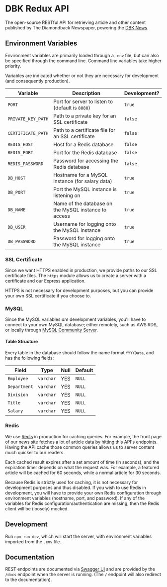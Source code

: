# DBK Redux API

The open-source RESTful API for retrieving article and other content published by The Diamondback
Newspaper, powering the [DBK News](https://dbknews.com).

## Environment Variables

Environment variables are primarily loaded through a `.env` file, but can also be specified through
the command line. Command line variables take higher priority.

Variables are indicated whether or not they are necessary for development (and consequently
production).

| Variable | Description | Development?
|-|-|-|
| `PORT` | Port for server to listen to (default is `8080`) | `true` |
| `PRIVATE_KEY_PATH` | Path to a private key for an SSL certificate | `false` |
| `CERTIFICATE_PATH` | Path to a certificate file for an SSL certificate | `false` |
| `REDIS_HOST` | Host for a Redis database | `false` |
| `REDIS_PORT` | Port for the Redis database | `false` |
| `REDIS_PASSWORD` | Password for accessing the Redis database | `false` |
| `DB_HOST` | Hostname for a MySQL instance (for salary data) | `true` |
| `DB_PORT`| Port the MySQL instance is listening on | `true` |
| `DB_NAME` | Name of the database on the MySQL instance to access | `true` |
| `DB_USER` | Username for logging onto the MySQL instance | `true` |
| `DB_PASSWORD` | Password for logging onto the MySQL instance | `true` |

### SSL Certificate

Since we want HTTPS enabled in production, we provide paths to our SSL certificate files.
The `https` module allows us to create a server with a certificate and our Express application.

HTTPS is not necessary for development purposes, but you can provide your own SSL certificate if
you choose to.

### MySQL

Since the MySQL variables _are_ development variables, you'll have to connect to your own MySQL
database; either remotely, such as AWS RDS, or locally through [MySQL Community Server](https://dev.mysql.com/downloads/mysql/).

#### Table Structure

Every table in the database should follow the name format `YYYYData`, and has the following fields:

| Field | Type | Null | Default |
|-|-|-|-|
| `Employee` | `varchar` | YES | `NULL` |
| `Department` | `varchar` | YES | `NULL` |
| `Division` | `varchar` | YES | `NULL` |
| `Title` | `varchar` | YES | `NULL` |
| `Salary` | `varchar` | YES | `NULL` |

### Redis

We use [Redis](https://redis.io/) in production for caching queries. For example, the front page
of our news site fetches a lot of article data by hitting this API's endpoints. Having the API cache
those common queries allows us to server content much quicker to our readers.

Each cached result expires after a set amount of time (in seconds), and the expiration timer depends
on what the request was. For example, a featured article will be cached for 60 seconds, while a
normal article for 30 seconds.

Because Redis is strictly used for caching, it is not necessary for development purposes and thus
disabled. If you wish to use Redis in development, you will have to provide your own Redis
configuration through environment variables (hostname, port, and password). If any of the variables
for Redis configuration/authentication are missing, then the Redis client will be (loosely) mocked.

## Development

Run `npm run dev`, which will start the server, with environment variables imported from the `.env`
file.

## Documentation

REST endpoints are documented via [Swagger UI](https://swagger.io/tools/swagger-ui/) and are
provided by the `/docs` endpoint when the server is running. (The `/` endpoint will also redirect
to the documentation).
